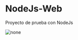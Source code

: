 # NodeJs-Web
Proyecto de prueba con NodeJs

![none](https://user-images.githubusercontent.com/54245201/63231124-5e005200-c1ed-11e9-9e96-ff8427cdfe05.png)

